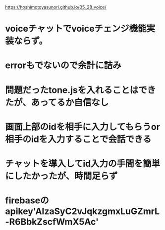 https://hoshimotoyasunori.github.io/05_28_voice/

# voiceチャットでvoiceチェンジ機能実装ならず。
# errorもでないので余計に詰み
# 問題だったtone.jsを入れることはできたが、あってるか自信なし
# 画面上部のidを相手に入力してもらうor相手のidを入力することで会話できる
# チャットを導入してid入力の手間を簡単にしたかったが、時間足らず
# firebaseのapikey'AIzaSyC2vJqkzgmxLuGZmrL-R6BbkZscfWmX5Ac'